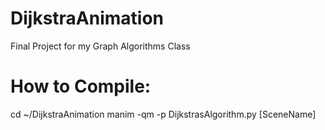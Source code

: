 # DijkstraAnimation
Final Project for my Graph Algorithms Class

# How to Compile:
cd ~/DijkstraAnimation
manim -qm -p DijkstrasAlgorithm.py [SceneName]

